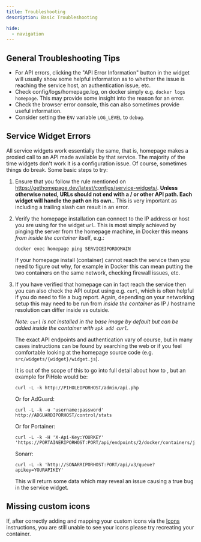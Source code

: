 ```yaml
---
title: Troubleshooting
description: Basic Troubleshooting

hide:
  - navigation
---
```


## General Troubleshooting Tips

- For API errors, clicking the "API Error Information" button in the widget will usually show some helpful information as to whether the issue is reaching the service host, an authentication issue, etc.
- Check config/logs/homepage.log, on docker simply e.g. `docker logs homepage`. This may provide some insight into the reason for an error.
- Check the browser error console, this can also sometimes provide useful information.
- Consider setting the `ENV` variable `LOG_LEVEL` to `debug`.

## Service Widget Errors

All service widgets work essentially the same, that is, homepage makes a proxied call to an API made available by that service. The majority of the time widgets don't work it is a configuration issue. Of course, sometimes things do break. Some basic steps to try:

1. Ensure that you follow the rule mentioned on https://gethomepage.dev/latest/configs/service-widgets/. **Unless otherwise noted, URLs should not end with a / or other API path. Each widget will handle the path on its own.**. This is very important as including a trailing slash can result in an error.

2. Verify the homepage installation can connect to the IP address or host you are using for the widget `url`. This is most simply achieved by pinging the server from the homepage machine, in Docker this means _from inside the container_ itself, e.g.:

   ```
   docker exec homepage ping SERVICEIPORDOMAIN
   ```

   If your homepage install (container) cannot reach the service then you need to figure out why, for example in Docker this can mean putting the two containers on the same network, checking firewall issues, etc.

3. If you have verified that homepage can in fact reach the service then you can also check the API output using e.g. `curl`, which is often helpful if you do need to file a bug report. Again, depending on your networking setup this may need to be run from _inside the container_ as IP / hostname resolution can differ inside vs outside.

   _Note: `curl` is not installed in the base image by default but can be added inside the container with `apk add curl`._

   The exact API endpoints and authentication vary of course, but in many cases instructions can be found by searching the web or if you feel comfortable looking at the homepage source code (e.g. `src/widgets/{widget}/widget.js`).

   It is out of the scope of this to go into full detail about how to , but an example for PiHole would be:

   ```
   curl -L -k http://PIHOLEIPORHOST/admin/api.php
   ```

   Or for AdGuard:

   ```
   curl -L -k -u 'username:password' http://ADGUARDIPORHOST/control/stats
   ```

   Or for Portainer:

   ```
   curl -L -k -H 'X-Api-Key:YOURKEY' 'https://PORTAINERIPORHOST:PORT/api/endpoints/2/docker/containers/json'
   ```

   Sonarr:

   ```
   curl -L -k 'http://SONARRIPORHOST:PORT/api/v3/queue?apikey=YOURAPIKEY'
   ```

   This will return some data which may reveal an issue causing a true bug in the service widget.

## Missing custom icons

If, after correctly adding and mapping your custom icons via the [Icons](../configs/services.md#icons) instructions, you are still unable to see your icons please try recreating your container.
